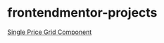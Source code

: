 # frontendmentor-projects

[Single Price Grid Component](https://github.com/emrido/frontendmentor-projects/tree/main/Single%20Price%20Grid%20Component)
